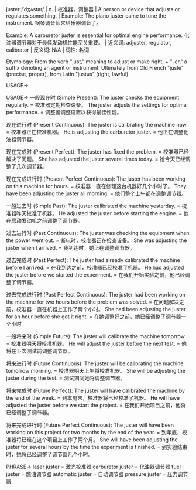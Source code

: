 juster:/ˈdʒʌstər/ | n. | 校准器，调整器 | A person or device that adjusts or regulates something. |  Example: The piano juster came to tune the instrument. 钢琴调音师来给乐器调音了。

Example:  A carburetor juster is essential for optimal engine performance. 化油器调节器对于最佳发动机性能至关重要。 | 近义词: adjuster, regulator, calibrator | 反义词: N/A | 词性: 名词


Etymology: From the verb "just," meaning to adjust or make right,  + "-er," a suffix denoting an agent or instrument.  Ultimately from Old French "juste" (precise, proper), from Latin "justus" (right, lawful).


USAGE->

USAGE->
一般现在时 (Simple Present):
The juster checks the equipment regularly. = 校准器定期检查设备。
The juster adjusts the settings for optimal performance. = 调整器调整设置以获得最佳性能。

现在进行时 (Present Continuous):
The juster is calibrating the machine now. = 校准器正在校准机器。
He is adjusting the carburetor juster. = 他正在调整化油器调节器。

现在完成时 (Present Perfect):
The juster has fixed the problem. = 校准器已经解决了问题。
She has adjusted the juster several times today. = 她今天已经调整了几次调节器。

现在完成进行时 (Present Perfect Continuous):
The juster has been working on this machine for hours. = 校准器一直在修理这台机器好几个小时了。
They have been adjusting the juster all morning. = 他们整个上午都在调整调节器。

一般过去时 (Simple Past):
The juster calibrated the machine yesterday. = 校准器昨天校准了机器。
He adjusted the juster before starting the engine. = 他在启动发动机之前调整了调节器。


过去进行时 (Past Continuous):
The juster was checking the equipment when the power went out. = 断电时，校准器正在检查设备。
She was adjusting the juster when I arrived. = 我到达时，她正在调整调节器。

过去完成时 (Past Perfect):
The juster had already calibrated the machine before I arrived. = 在我到达之前，校准器已经校准了机器。
He had adjusted the juster before we started the experiment. = 在我们开始实验之前，他已经调整了调节器。

过去完成进行时 (Past Perfect Continuous):
The juster had been working on the machine for two hours before the problem was solved. = 在问题解决之前，校准器一直在机器上工作了两个小时。
She had been adjusting the juster for an hour before she got it right. = 在她调整好之前，她已经调整了调节器一个小时。

一般将来时 (Simple Future):
The juster will calibrate the machine tomorrow. = 校准器明天将校准机器。
He will adjust the juster before the next test. = 他将在下次测试前调整调节器。


将来进行时 (Future Continuous):
The juster will be calibrating the machine tomorrow morning. = 校准器明天上午将校准机器。
She will be adjusting the juster during the test. = 测试期间她将调整调节器。

将来完成时 (Future Perfect):
The juster will have calibrated the machine by the end of the week. = 到本周末，校准器将已经校准了机器。
He will have adjusted the juster before we start the project. = 在我们开始项目之前，他将已经调整了调节器。

将来完成进行时 (Future Perfect Continuous):
The juster will have been working on this project for two months by the end of the year. = 到年底，校准器将已经在这个项目上工作了两个月。
She will have been adjusting the juster for several hours by the time the experiment is finished. = 到实验结束时，她将已经调整了调节器几个小时。


PHRASE->
laser juster = 激光校准器
carburetor juster = 化油器调节器
fuel juster = 燃油调节器
automatic juster = 自动调节器
pressure juster = 压力调节器

